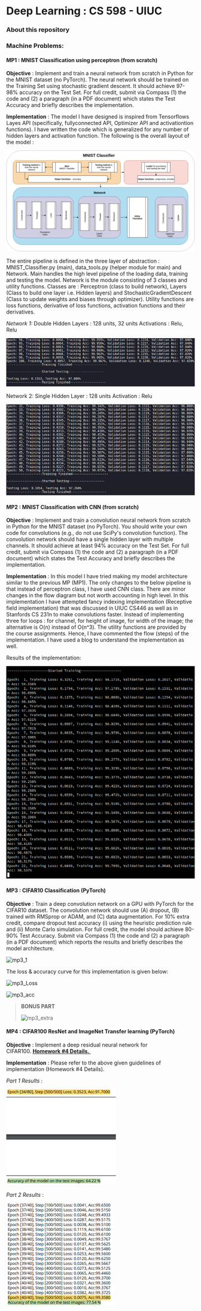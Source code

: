 # Deep Learning : CS 598 - UIUC
### About this repository



### Machine Problems:

#### MP1 : MNIST Classification using perceptron (from scratch)

**Objective** : Implement and train a neural network from scratch in Python for the MNIST dataset (no PyTorch). The neural network should be trained on the Training Set using stochastic gradient descent. It should achieve 97-98% accuracy on the Test Set. For full credit, submit via Compass (1) the code and (2) a paragraph (in a PDF document) which states the Test Accuracy and briefly describes the implementation.

**Implementation** :  The model I have designed is inspired from Tensorflows Layes API (specifically, fullyconnected API, Optimizer API and activationtion functions). I have written the code which is generalized for any number of hidden layers and activation function. The following is the overall layout of the model :

![MNIST_Classifier](./utils/MNIST_Classifier.png) 

The entire pipeline is defined in the three layer of abstraction : MNIST_Classifier.py 
​(main), data_tools.py (helper module for main) and Network. Main handles the high 
​level pipeline of the loading data, training and testing the model. Network is the module consisting of 3 classes and utility functions. Classes are : Perceptron (class to build network), Layers (Class to build one layer i.e. Hidden layers) and StochasticGradientDescent (Class to update weights and biases through optimizer). Utility functions are loss functions, derivative of loss functions, activation functions and their derivatives.

*Network 1:* 
Double Hidden Layers : 128 units, 32 units 
Activations : Relu, Relu  

![mp1_1](./utils/mp1_1.png)

Network 2: 
Single Hidden Layer : 128 units 
Activation : Relu 

![mp1_2](./utils/mp1_2.png)



#### MP2 : MNIST Classification with CNN (from scratch)

**Objective** : Implement and train a convolution neural network from scratch in Python for the MNIST dataset (no PyTorch). You should write your own code for convolutions (e.g., do not use SciPy's convolution function). The convolution network should have a single hidden layer with multiple channels. It should achieve at least 94% accuracy on the Test Set. For full credit, submit via Compass (1) the code and (2) a paragraph (in a PDF document) which states the Test Accuracy and briefly describes the implementation.

**Implementation** : In this model I have tried making my model architecture similar to the previous MP (MP1). The only changes to the below pipeline is that instead of perceptron class, I have used CNN class. There are minor changes in the flow diagram but not worth accounting in high level. In this implementation I have attempted fancy indexing implementation (Receptive field implementation) that was discussed in UIUC CS446 as well as in Stanfords CS 231n to make convolutions faster. Instead of implementing three for loops : for channel, for height of image, for width of the image; the alternative is O(n) instead of O(n^3). The utility functions are provided by the course assignments. Hence, I have commented the flow (steps) of the implementation. I have used a blog to understand the implementation as well.  

Results of the implementation:

![mp2](./utils/mp2.png)



#### MP3 : CIFAR10 Classification (PyTorch)

**Objective** : Train a deep convolution network on a GPU with PyTorch for the CIFAR10 dataset. The convolution network should use (A) dropout, (B) trained with RMSprop or ADAM, and (C) data  augmentation. For 10% extra credit, compare dropout test accuracy (i) using the heuristic prediction rule and (ii) Monte Carlo simulation. For full credit, the model should achieve 80-90% Test Accuracy. Submit via Compass (1) the code and (2) a paragraph (in a PDF document) which reports the results and briefly describes the model architecture.

![mp3_1](/home/naman/GitBoob/deeplearning/utils/mp3_1.png)

The loss & accuracy curve for this implementation is given below:

![mp3_Loss](/home/naman/GitBoob/deeplearning/utils/mp3_Loss.png)

![mp3_acc](/home/naman/GitBoob/deeplearning/utils/mp3_acc.png)

> **BONUS PART**
>
> ![mp3_extra](/home/naman/GitBoob/deeplearning/utils/mp3_extra.png)



#### MP4 : CIFAR100 ResNet and ImageNet Transfer learning (PyTorch)

**Objective** : Implement a deep residual neural network for CIFAR100. [**Homework #4 Details.** ](https://courses.engr.illinois.edu/ie534/fa2018/secure/IE534_HW4.pdf)

**Implementation** : Please refer to the above given guidelines of implementation (Homework #4 Details).

*Part 1 Results* :

![mp4_1](./utils/mp4_1.png)

*Part 2 Results* :

![mp4_2](./utils/mp4_2.png)

